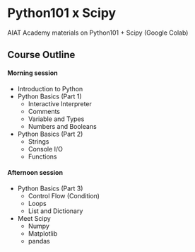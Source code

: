 # Python101 x Scipy
AIAT Academy materials on Python101 + Scipy (Google Colab)

## Course Outline
#### Morning session
- Introduction to Python
- Python Basics (Part 1)
  - Interactive Interpreter
  - Comments
  - Variable and Types
  - Numbers and Booleans
- Python Basics (Part 2)
  - Strings
  - Console I/O
  - Functions
  
#### Afternoon session
- Python Basics (Part 3)
  - Control Flow (Condition)
  - Loops
  - List and Dictionary
- Meet Scipy
  - Numpy
  - Matplotlib
  - pandas
